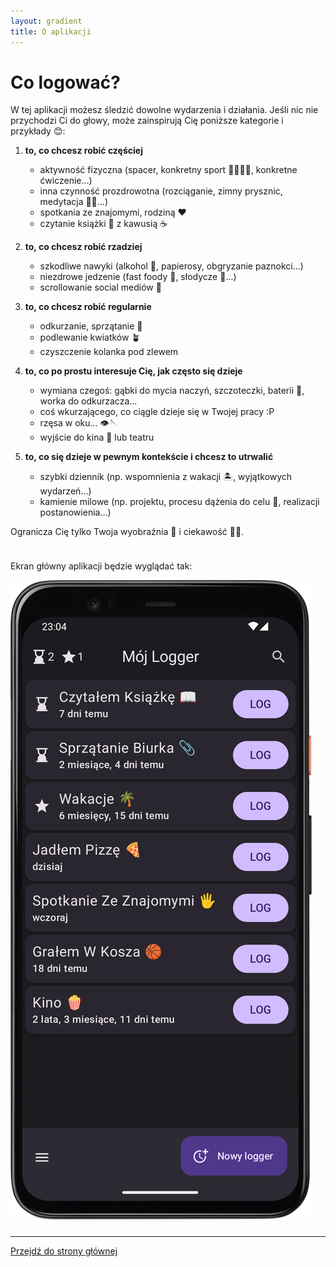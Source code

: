 ```yaml
---
layout: gradient
title: O aplikacji
---
```


# Co logować?

W tej aplikacji możesz śledzić dowolne wydarzenia i działania. Jeśli nic nie przychodzi Ci do głowy, może zainspirują Cię poniższe kategorie i przykłady 😊:

1. **to, co chcesz robić częściej**
   - aktywność fizyczna (spacer, konkretny sport 🏐🏊‍♂️⛳, konkretne ćwiczenie...)
   - inna czynność prozdrowotna (rozciąganie, zimny prysznic, medytacja 🧘‍♀️...)
   - spotkania ze znajomymi, rodziną ❤️
   - czytanie książki 📖 z kawusią ☕

2. **to, co chcesz robić rzadziej**
   - szkodliwe nawyki (alkohol 🍷, papierosy, obgryzanie paznokci...)
   - niezdrowe jedzenie (fast foody 🍔, słodycze 🍬...)
   - scrollowanie social mediów 📱

3. **to, co chcesz robić regularnie**
   - odkurzanie, sprzątanie 🧹
   - podlewanie kwiatków 🪴
   - czyszczenie kolanka pod zlewem

4. **to, co po prostu interesuje Cię, jak często się dzieje**
   - wymiana czegoś: gąbki do mycia naczyń, szczoteczki, baterii 🔋, worka do odkurzacza...
   - coś wkurzającego, co ciągle dzieje się w Twojej pracy :P
   - rzęsa w oku... 👁️🪡
   - wyjście do kina 🍿 lub teatru

5. **to, co się dzieje w pewnym kontekście i chcesz to utrwalić**
   - szybki dziennik (np. wspomnienia z wakacji 🏝️, wyjątkowych wydarzeń...)
   - kamienie milowe (np. projektu, procesu dążenia do celu 🎯, realizacji postanowienia...)

Ogranicza Cię tylko Twoja wyobraźnia 🌌 i ciekawość 🧐😊.

<div style="height: 10px;"></div>

<div class="side-by-side-middle">
    <div class="app-screenshot-description-30">
        <p>Ekran główny aplikacji będzie wyglądać tak:</p>
    </div>
    <img src="img/app-screen.png" alt="zrzut ekranu głównego aplikacji" class="app-screenshot-right">
</div>

<div style="height: 10px;"></div>

---
<a href="/">Przejdź do strony głównej</a>

